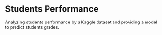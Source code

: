 # Students Performance

Analyzing students performance by a Kaggle dataset and providing a model to predict students grades.
